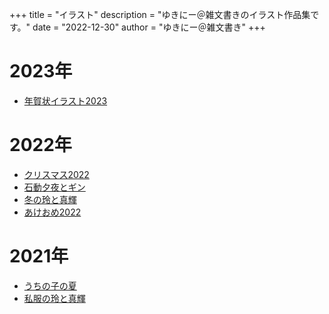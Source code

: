 +++
title = "イラスト"
description = "ゆきにー＠雑文書きのイラスト作品集です。"
date = "2022-12-30"
author = "ゆきにー＠雑文書き"
+++

# 2023年

+ [年賀状イラスト2023](../illustration/new_year_2023/)

# 2022年

+ [クリスマス2022](../illustration/christmas2022/)
+ [石動夕夜とギン](../illustration/isurugi_gin/)
+ [冬の玲と真輝](../illustration/winter_rei_maki/)
+ [あけおめ2022](../illustration/new_year_2022/)

# 2021年

+ [うちの子の夏](../illustration/summer_rei_maki/)
+ [私服の玲と真輝](../illustration/plain_clothes_rei_maki/)